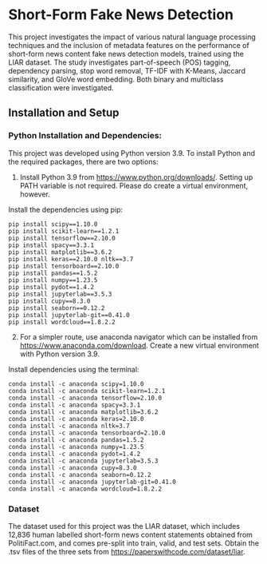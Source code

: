 # Short-Form Fake News Detection
This project investigates the impact of various natural language processing techniques and the inclusion of metadata features on the performance of short-form news content fake news detection models, trained using the LIAR dataset. The study investigates part-of-speech (POS) tagging, dependency parsing, stop word removal, TF-IDF with K-Means, Jaccard similarity, and GloVe word embedding. Both binary and multiclass classification were investigated.

## Installation and Setup
### Python Installation and Dependencies:
This project was developed using Python version 3.9. To install Python and the required packages, there are two options:

1. Install Python 3.9 from https://www.python.org/downloads/. Setting up PATH variable is not required. Please do create a virtual environment, however.  

Install the dependencies using pip:
```
pip install scipy==1.10.0
pip install scikit-learn==1.2.1
pip install tensorflow==2.10.0
pip install spacy==3.3.1
pip install matplotlib==3.6.2
pip install keras==2.10.0 nltk==3.7
pip install tensorboard==2.10.0
pip install pandas==1.5.2
pip install numpy==1.23.5
pip install pydot==1.4.2
pip install jupyterlab==3.5.3
pip install cupy==8.3.0
pip install seaborn==0.12.2
pip install jupyterlab-git==0.41.0
pip install wordcloud==1.8.2.2
```

2. For a simpler route, use anaconda navigator which can be installed from https://www.anaconda.com/download. Create a new virtual environment with Python version 3.9.  

Install dependencies using the terminal:
```
conda install -c anaconda scipy=1.10.0 
conda install -c anaconda scikit-learn=1.2.1 
conda install -c anaconda tensorflow=2.10.0 
conda install -c anaconda spacy=3.3.1 
conda install -c anaconda matplotlib=3.6.2 
conda install -c anaconda keras=2.10.0 
conda install -c anaconda nltk=3.7 
conda install -c anaconda tensorboard=2.10.0 
conda install -c anaconda pandas=1.5.2 
conda install -c anaconda numpy=1.23.5 
conda install -c anaconda pydot=1.4.2 
conda install -c anaconda jupyterlab=3.5.3 
conda install -c anaconda cupy=8.3.0 
conda install -c anaconda seaborn=0.12.2 
conda install -c anaconda jupyterlab-git=0.41.0 
conda install -c anaconda wordcloud=1.8.2.2
```

### Dataset
The dataset used for this project was the LIAR dataset, which includes 12,836 human labelled short-form news content statements obtained from PolitiFact.com, and comes pre-split into train, valid, and test sets. 
Obtain the .tsv files of the three sets from https://paperswithcode.com/dataset/liar. 




